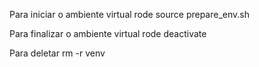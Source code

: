 Para iniciar o ambiente virtual rode
  source prepare_env.sh

Para finalizar o ambiente virtual rode
  deactivate

Para deletar
  rm -r venv